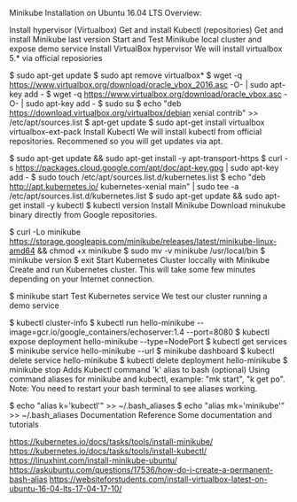 Minikube Installation on Ubuntu 16.04 LTS
Overview:

Install hypervisor (Virtualbox)
Get and install Kubectl (repositories)
Get and install Minikube last version
Start and Test Minikube local cluster and expose demo service
Install VirtualBox hypervisor
We will install virtualbox 5.* via official reposiories

$ sudo apt-get update
$ sudo apt remove virtualbox*
$ wget -q https://www.virtualbox.org/download/oracle_vbox_2016.asc -O- | sudo apt-key add -
$ wget -q https://www.virtualbox.org/download/oracle_vbox.asc -O- | sudo apt-key add -
$ sudo su
$ echo "deb https://download.virtualbox.org/virtualbox/debian xenial contrib" >> /etc/apt/sources.list
$ apt-get update
$ sudo apt-get install virtualbox virtualbox-ext-pack
Install Kubectl
We will install kubectl from official repositories. Recommened so you will get updates via apt.

$ sudo apt-get update && sudo apt-get install -y apt-transport-https
$ curl -s https://packages.cloud.google.com/apt/doc/apt-key.gpg | sudo apt-key add -
$ sudo touch /etc/apt/sources.list.d/kubernetes.list 
$ echo "deb http://apt.kubernetes.io/ kubernetes-xenial main" | sudo tee -a /etc/apt/sources.list.d/kubernetes.list
$ sudo apt-get update && sudo apt-get install -y kubectl
$ kubectl version
Install Minikube
Download minukube binary directly from Google repositories.

$ curl -Lo minikube https://storage.googleapis.com/minikube/releases/latest/minikube-linux-amd64 && chmod +x minikube
$ sudo mv -v minikube /usr/local/bin
$ minikube version
$ exit
Start Kubernetes Cluster loccally with Minikube
Create and run Kubernetes cluster. This will take some few minutes depending on your Internet connection.

$ minikube start
Test Kubernetes service
We test our cluster running a demo service

$ kubectl cluster-info
$ kubectl run hello-minikube --image=gcr.io/google_containers/echoserver:1.4 --port=8080
$ kubectl expose deployment hello-minikube --type=NodePort
$ kubectl get services
$ minikube service hello-minikube --url
$ minikube dashboard
$ kubectl delete service hello-minikube
$ kubectl delete deployment hello-minikube
$ minikube stop
Adds Kubectl command 'k' alias to bash (optional)
Using command aliases for minikube and kubectl, example: "mk start", "k get po". Note: You need to restart your bash terminal to see aliases working.

$ echo "alias k='kubectl'" >> ~/.bash_aliases
$ echo "alias mk='minikube'" >> ~/.bash_aliases
Documentation Reference
Some documentation and tutorials

https://kubernetes.io/docs/tasks/tools/install-minikube/
https://kubernetes.io/docs/tasks/tools/install-kubectl/
https://linuxhint.com/install-minikube-ubuntu/
https://askubuntu.com/questions/17536/how-do-i-create-a-permanent-bash-alias
https://websiteforstudents.com/install-virtualbox-latest-on-ubuntu-16-04-lts-17-04-17-10/
